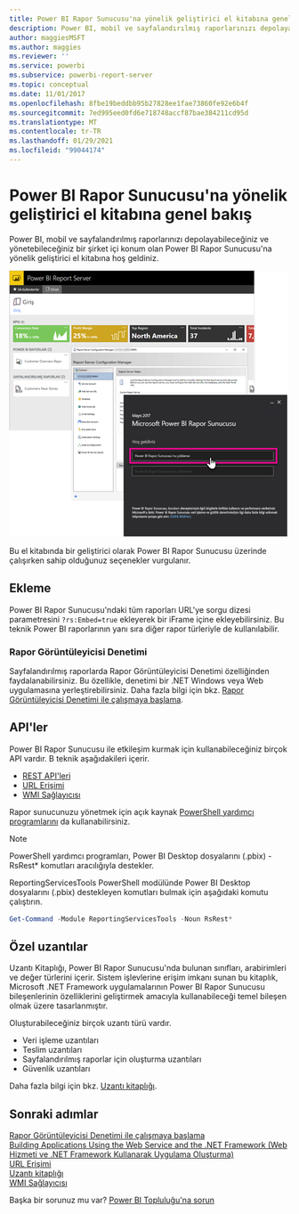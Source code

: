 ```yaml
---
title: Power BI Rapor Sunucusu'na yönelik geliştirici el kitabına genel bakış
description: Power BI, mobil ve sayfalandırılmış raporlarınızı depolayabileceğiniz ve yönetebileceğiniz bir şirket içi konum olan Power BI Rapor Sunucusu'na yönelik geliştirici el kitabına hoş geldiniz.
author: maggiesMSFT
ms.author: maggies
ms.reviewer: ''
ms.service: powerbi
ms.subservice: powerbi-report-server
ms.topic: conceptual
ms.date: 11/01/2017
ms.openlocfilehash: 8fbe19beddbb95b27828ee1fae73860fe92e6b4f
ms.sourcegitcommit: 7ed995eed0fd6e718748accf87bae384211cd95d
ms.translationtype: MT
ms.contentlocale: tr-TR
ms.lasthandoff: 01/29/2021
ms.locfileid: "99044174"
---
```

# <a name="developer-handbook-overview-power-bi-report-server"></a>Power BI Rapor Sunucusu'na yönelik geliştirici el kitabına genel bakış

Power BI, mobil ve sayfalandırılmış raporlarınızı depolayabileceğiniz ve yönetebileceğiniz bir şirket içi konum olan Power BI Rapor Sunucusu'na yönelik geliştirici el kitabına hoş geldiniz.

![Power BI Rapor Sunucusu genel bakış.](media/admin-handbook-overview/admin-handbook.png)

Bu el kitabında bir geliştirici olarak Power BI Rapor Sunucusu üzerinde çalışırken sahip olduğunuz seçenekler vurgulanır.

## <a name="embedding"></a>Ekleme

Power BI Rapor Sunucusu'ndaki tüm raporları URL'ye sorgu dizesi parametresini `?rs:Embed=true` ekleyerek bir iFrame içine ekleyebilirsiniz. Bu teknik Power BI raporlarının yanı sıra diğer rapor türleriyle de kullanılabilir.

### <a name="report-viewer-control"></a>Rapor Görüntüleyicisi Denetimi

Sayfalandırılmış raporlarda Rapor Görüntüleyicisi Denetimi özelliğinden faydalanabilirsiniz. Bu özellikle, denetimi bir .NET Windows veya Web uygulamasına yerleştirebilirsiniz. Daha fazla bilgi için bkz. [Rapor Görüntüleyicisi Denetimi ile çalışmaya başlama](/sql/reporting-services/application-integration/integrating-reporting-services-using-reportviewer-controls-get-started).

## <a name="apis"></a>API'ler

Power BI Rapor Sunucusu ile etkileşim kurmak için kullanabileceğiniz birçok API vardır. B teknik aşağıdakileri içerir.

* [REST API'leri](rest-api.md)
* [URL Erişimi](/sql/reporting-services/url-access-ssrs)
* [WMI Sağlayıcısı](/sql/reporting-services/wmi-provider-library-reference/reporting-services-wmi-provider-library-reference-ssrs)

Rapor sunucunuzu yönetmek için açık kaynak [PowerShell yardımcı programlarını](https://github.com/Microsoft/ReportingServicesTools) da kullanabilirsiniz.

> [!NOTE]
> PowerShell yardımcı programları, Power BI Desktop dosyalarını (.pbix) -RsRest* komutları aracılığıyla destekler.

ReportingServicesTools PowerShell modülünde Power BI Desktop dosyalarını (.pbix) destekleyen komutları bulmak için aşağıdaki komutu çalıştırın.

```powershell
Get-Command -Module ReportingServicesTools -Noun RsRest*
```

## <a name="custom-extensions"></a>Özel uzantılar

Uzantı Kitaplığı, Power BI Rapor Sunucusu'nda bulunan sınıfları, arabirimleri ve değer türlerini içerir. Sistem işlevlerine erişim imkanı sunan bu kitaplık, Microsoft .NET Framework uygulamalarının Power BI Rapor Sunucusu bileşenlerinin özelliklerini geliştirmek amacıyla kullanabileceği temel bileşen olmak üzere tasarlanmıştır.

Oluşturabileceğiniz birçok uzantı türü vardır.

* Veri işleme uzantıları
* Teslim uzantıları
* Sayfalandırılmış raporlar için oluşturma uzantıları
* Güvenlik uzantıları

Daha fazla bilgi için bkz. [Uzantı kitaplığı](/sql/reporting-services/extensions/reporting-services-extension-library).

## <a name="next-steps"></a>Sonraki adımlar

[Rapor Görüntüleyicisi Denetimi ile çalışmaya başlama](/sql/reporting-services/application-integration/integrating-reporting-services-using-reportviewer-controls-get-started)  
[Building Applications Using the Web Service and the .NET Framework (Web Hizmeti ve .NET Framework Kullanarak Uygulama Oluşturma)](/sql/reporting-services/report-server-web-service/net-framework/building-applications-using-the-web-service-and-the-net-framework)  
[URL Erişimi](/sql/reporting-services/url-access-ssrs)  
[Uzantı kitaplığı](/sql/reporting-services/extensions/reporting-services-extension-library)  
[WMI Sağlayıcısı](/sql/reporting-services/wmi-provider-library-reference/reporting-services-wmi-provider-library-reference-ssrs)

Başka bir sorunuz mu var? [Power BI Topluluğu'na sorun](https://community.powerbi.com/)

